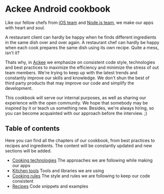 # Ackee Android cookbook 

Like our fellow chefs from [iOS team][1] and [Node.js team][2], we make our apps with heart and soul. 

A restaurant client can hardly be happy when he finds different ingredients in the same dish over and over again. A restaurant chef can hardly be happy when each cook prepares the same dish using its own recipe. Quite a mess, isn't it?

Thats why, in [Ackee][2] we emphasize on consistent code style, technologies and best practices to maximize the efficiency and minimize the stress of out team members. We're trying to keep up with the latest trends and constantly improve our skills and knowledge. We don't shun the best of third party products that may improve our code and simplify the development.

This cookbook will serve our internal purposes, as well as sharing our experience with the open community. We hope that somebody may be inspired by it or teach us something new. Besides, we're always hiring, so you can become acquainted with our approach before the interview. ;)

## Table of contents

Here you can find all the chapters of our cookbook, from best practices to recipes and ingredients. The content will be constantly updated and new sections will be added.
- [Cooking technologies][4] The approaches we are following while making our apps
- [Kitchen tools][5] Tools and libraries we are using
- [Cooking rules][6] The style and rules we are following to keep our code consistent
- [Recipes][7] Code snippets and examples

[1]:	https://github.com/AckeeCZ/ios-cookbook
[2]:	https://github.com/AckeeCZ/nodejs-cookbook
[3]:  https://www.ackee.cz/
[4]:  https://github.com/AckeeCZ/android-cookbook/blob/master/CookingTechnologies.md
[5]:  https://github.com/AckeeCZ/android-cookbook/blob/master/KitchenTools.md
[6]:  https://github.com/AckeeCZ/android-cookbook/blob/master/CookingRules.md
[7]:  https://github.com/AckeeCZ/android-cookbook/blob/master/Recipes.md

